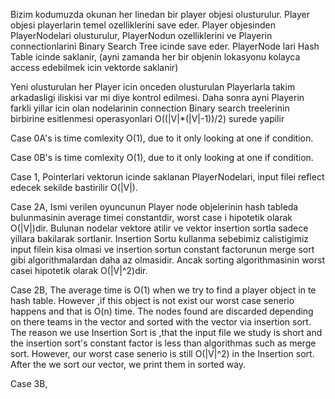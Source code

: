 Bizim kodumuzda okunan her linedan bir player objesi olusturulur. Player objesi playerlarin temel ozelliklerini save eder. Player objesinden PlayerNodelari olusturulur, PlayerNodun ozelliklerini ve Playerin connectionlarini Binary Search Tree icinde save eder. PlayerNode lari Hash Table icinde saklanir, (ayni zamanda her bir objenin lokasyonu kolayca access edebilmek icin vektorde saklanir) 

Yeni olusturulan her Player icin onceden olusturulan Playerlarla takim arkadasligi iliskisi var mi diye kontrol edilmesi. Daha sonra ayni Playerin farkli yillar icin olan nodelarinin connection Binary search treelerinin birbirine esitlenmesi operasyonlari O((|V|*(|V|-1))/2) surede yapilir

Case 0A's is time comlexity O(1), due to it only looking at one if condition.

Case 0B's is time comlexity O(1), due to it only looking at one if condition.

Case 1, Pointerlari vektorun icinde saklanan PlayerNodelari, input filei reflect edecek sekilde bastirilir O(|V|).

Case 2A, Ismi verilen oyuncunun Player node objelerinin hash tableda bulunmasinin average timei constantdir, worst case i hipotetik olarak O(|V|)dir. Bulunan nodelar vektore atilir ve vektor insertion sortla sadece yillara bakilarak sortlanir. Insertion Sortu kullanma sebebimiz calistigimiz input filein kisa olmasi ve insertion sortun constant factorunun merge sort gibi algorithmalardan daha az olmasidir. Ancak sorting algorithmasinin worst casei hipotetik olarak O(|V|^2)dir.

Case 2B, The average time is O(1) when we try to find a player object in te hash table. However ,if this object is not exist our worst case senerio happens and that is O(n) time. The nodes found are discarded depending on there teams in the vector and sorted with the vector via insertion sort. The reason we use Insertion Sort is ,that the input file we study is short and the insertion sort's constant factor is less than algorithmas such as merge sort. However, our worst case senerio is still O(|V|^2) in the Insertion sort. After the we sort our vector, we print them in sorted way.

Case 3B, 